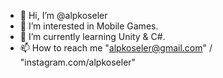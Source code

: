 - 👋 Hi, I’m @alpkoseler
- 👀 I’m interested in Mobile Games.
- 🌱 I’m currently learning Unity & C#.
- 📫 How to reach me "alpkoseler@gmail.com" / "instagram.com/alpkoseler"
